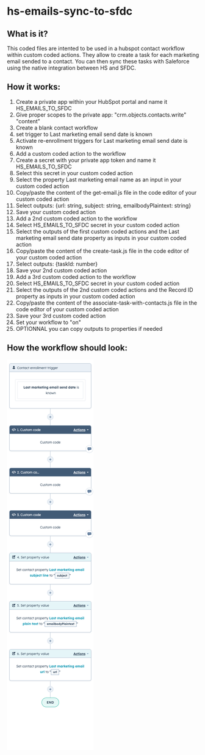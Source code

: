 # hs-emails-sync-to-sfdc

## What is it?
This coded files are intented to be used in a hubspot contact workflow within custom coded actions. They allow to create a task for each marketing email sended to a contact. You can then sync these tasks with Saleforce using the native integration between HS and SFDC. 

## How it works:

1. Create a private app within your HubSpot portal and name it HS_EMAILS_TO_SFDC
2. Give proper scopes to the private app: "crm.objects.contacts.write" "content"
3. Create a blank contact workflow
4. set trigger to Last marketing email send date is known
5. Activate re-enrollment triggers for Last marketing email send date is known
6. Add a custom coded action to the workflow
7. Create a secret with your private app token and name it HS_EMAILS_TO_SFDC
8. Select this secret in your custom coded action
9. Select the property Last marketing email name as an input in your custom coded action
10. Copy/paste the content of the get-email.js file in the code editor of your custom coded action
11. Select outputs: {url: string, subject: string, emailbodyPlaintext: string}
12. Save your custom coded action
13. Add a 2nd custom coded action to the workflow
14. Select HS_EMAILS_TO_SFDC secret in your custom coded action
15. Select the outputs of the first custom coded actions and the Last marketing email send date property as inputs in your custom coded action
16. Copy/paste the content of the create-task.js file in the code editor of your custom coded action
17. Select outputs: {taskId: number}
18. Save your 2nd custom coded action
19. Add a 3rd custom coded action to the workflow
20. Select HS_EMAILS_TO_SFDC secret in your custom coded action
21. Select the outputs of the 2nd custom coded actions and the Record ID property as inputs in your custom coded action
22. Copy/paste the content of the associate-task-with-contacts.js file in the code editor of your custom coded action
23. Save your 3rd custom coded action
24. Set your workflow to "on"
25. OPTIONNAL you can copy outputs to properties if needed

## How the workflow should look:
![HubSpot Workflow to sync Marketing Emails with Salesforce](/sync-marketing-emails-with-salesforce-task.png)
